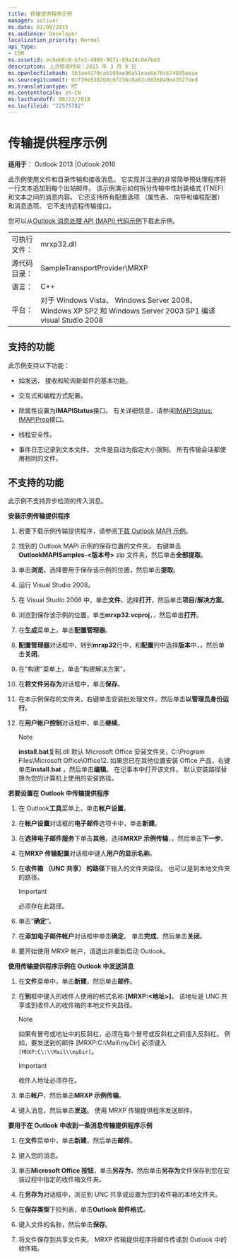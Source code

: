 ```yaml
---
title: 传输提供程序示例
manager: soliver
ms.date: 03/09/2015
ms.audience: Developer
localization_priority: Normal
api_type:
- COM
ms.assetid: ec6eb6c0-bfe3-4989-9071-89a14c0e7bdd
description: 上次修改时间：2015 年 3 月 9 日
ms.openlocfilehash: 3b3ae4170cab109ae96a51eae6e70c674895eeae
ms.sourcegitcommit: 0cf39e5382b8c6f236c8a63c6036849ed3527ded
ms.translationtype: MT
ms.contentlocale: zh-CN
ms.lasthandoff: 08/23/2018
ms.locfileid: "22575782"
---
```

# <a name="transport-provider-sample"></a>传输提供程序示例

  
  
**适用于**： Outlook 2013 |Outlook 2016 
  
此示例使用文件和目录传输和接收消息。 它实现并注册的非常简单预处理程序将一行文本追加到每个出站邮件。 该示例演示如何拆分传输中性封装格式 (TNEF) 和文本之间的消息内容。 它还支持所有配置选项 （属性表、 向导和编程配置） 和消息选项。 它不支持远程传输接口。 
  
您可以从[Outlook 消息处理 API (MAPI) 代码示例](http://go.microsoft.com/fwlink/?LinkId=129740)下载此示例。
  
|||
|:-----|:-----|
|可执行文件：  <br/> |mrxp32.dll  <br/> |
|源代码目录：  <br/> |SampleTransportProvider\MRXP  <br/> |
|语言：  <br/> |C++  <br/> |
|平台：  <br/> |对于 Windows Vista、 Windows Server 2008、 Windows XP SP2 和 Windows Server 2003 SP1 编译 visual Studio 2008  <br/> |
   
## <a name="supported-features"></a>支持的功能

此示例支持以下功能：
  
- 如发送、 接收和轮询新邮件的基本功能。
    
- 交互式和编程方式配置。
    
- 除属性设置为**IMAPIStatus**接口。 有关详细信息，请参阅[IMAPIStatus: IMAPIProp](imapistatusimapiprop.md)接口。 
    
- 线程安全性。
    
- 事件日志记录到文本文件。 文件是自动为指定大小限制。 所有传输会话都使用相同的文件。
    
## <a name="unsupported-features"></a>不支持的功能

此示例不支持异步检测的传入消息。
  
 **安装示例传输提供程序**
  
1. 若要下载示例传输提供程序，请参阅[下载 Outlook MAPI 示例](downloading-the-outlook-mapi-samples.md)。
    
2. 找到的 Outlook MAPI 示例的保存位置的文件夹。 右键单击**OutlookMAPISamples-\<版本号\>** zip 文件夹，然后单击**全部提取**。
    
3. 单击**浏览**，选择要用于保存该示例的位置，然后单击**提取**。
    
4. 运行 Visual Studio 2008。
    
5. 在 Visual Studio 2008 中，单击**文件**，选择**打开**，然后单击**项目/解决方案**。
    
6. 浏览到保存该示例的位置，单击**mrxp32.vcproj**，，然后单击**打开**。
    
7. 在**生成**菜单上，单击**配置管理器**。
    
8. **配置管理器**对话框中，转到**mrxp32**行中，和**配置**列中选择**版本**中，，然后单击**关闭**。
    
9. 在"构建"菜单上，单击"构建解决方案"。
    
10. 在**将文件另存为**对话框中，单击**保存**。
    
11. 在本示例保存的文件夹，右键单击安装批处理文件，然后单击**以管理员身份运行**。
    
12. 在**用户帐户控制**对话框中，单击**继续**。
    
    > [!NOTE]
    > **install.bat**复制.dll 默认 Microsoft Office 安装文件夹，C:\Program Files\Microsoft Office\Office12\. 如果您已在其他位置安装 Office 产品，右键单击**install.bat** ，然后单击**编辑**。 在记事本中打开该文件。 默认安装路径替换为您的计算机上使用的安装路径。 
  
 **若要设置在 Outlook 中传输提供程序**
  
1. 在 Outlook**工具**菜单上，单击**帐户设置**。
    
2. 在**帐户设置**对话框的**电子邮件**选项卡中，单击**新建**。
    
3. 在**选择电子邮件服务**下单击**其他**，选择**MRXP 示例传输**，，然后单击**下一步**。
    
4. 在**MRXP 传输配置**对话框中键入**用户的显示名称**。
    
5. 在**收件箱 （UNC 共享） 的路径**下输入的文件夹路径。 也可以是到本地文件夹的路径。 
    
    > [!IMPORTANT]
    > 必须存在此路径。 
  
6. 单击“**确定**”。
    
7. 在**添加电子邮件帐户**对话框中单击**确定**。 单击**完成**，然后单击**关闭**。
    
8. 要开始使用 MRXP 帐户，请退出并重新启动 Outlook。
    
 **使用传输提供程序示例在 Outlook 中发送消息**
  
1. 在**文件**菜单中，单击**新建**，然后单击**邮件**。
    
2. 在**到**框中键入的收件人使用的格式名称 **[MRXP:\<地址\>]**。 该地址是 UNC 共享或到收件人的收件箱的本地文件夹路径。
    
    > [!NOTE]
    > 如果有冒号或地址中的反斜杠，必须在每个冒号或反斜杠之前插入反斜杠。 例如，要发送到的邮件 [MRXP:C:\Mail\myDir] 必须键入`[MRXP:C\:\\Mail\\myDir]`。 
  
    > [!IMPORTANT]
    > 收件人地址必须存在。 
  
3. 单击**帐户**，然后单击**MRXP 示例传输**。
    
4. 键入消息，然后单击**发送**。 使用 MRXP 传输提供程序发送邮件。
    
 **要用于在 Outlook 中收到一条消息传输提供程序示例**
  
1. 在**文件**菜单中，单击**新建**，然后单击**邮件**。
    
2. 键入您的消息。
    
3. 单击**Microsoft Office 按钮**，单击**另存为**，然后单击**另存为**文件保存到您在安装过程中指定的收件箱文件夹。 
    
4. 在**另存为**对话框中，浏览到 UNC 共享或设置为您的收件箱的本地文件夹。 
    
5. 在**保存类型**下拉列表，单击**Outlook 邮件格式**。
    
6. 键入文件的名称，然后单击**保存**。
    
7. 将文件保存到共享文件夹。 MRXP 传输提供程序将邮件传递到 Outlook 中的收件箱。
    

